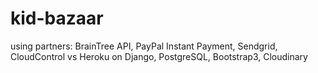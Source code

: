 kid-bazaar
==========
using partners: BrainTree API, PayPal Instant Payment, Sendgrid, CloudControl vs Heroku
on Django, PostgreSQL, Bootstrap3, Cloudinary
